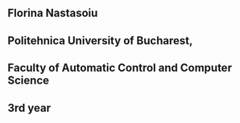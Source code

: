 ## Florina Nastasoiu

## Politehnica University of Bucharest,
## Faculty of Automatic Control and Computer Science

## 3rd year
